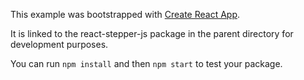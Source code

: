 This example was bootstrapped with [Create React App](https://github.com/facebook/create-react-app).

It is linked to the react-stepper-js package in the parent directory for development purposes.

You can run `npm install` and then `npm start` to test your package.
